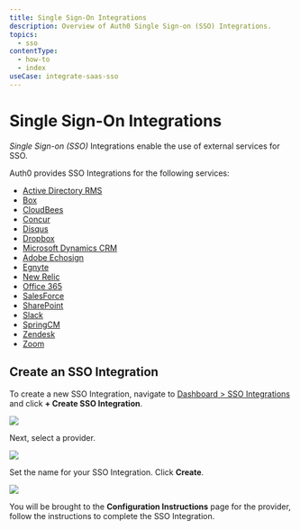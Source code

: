 ```yaml
---
title: Single Sign-On Integrations
description: Overview of Auth0 Single Sign-on (SSO) Integrations.
topics:
  - sso
contentType:
  - how-to
  - index
useCase: integrate-saas-sso
---
```


# Single Sign-On Integrations

<dfn data-key="single-sign-on">Single Sign-on (SSO)</dfn> Integrations enable the use of external services for SSO.

Auth0 provides SSO Integrations for the following services:

- [Active Directory RMS](/integrations/sso/ad-rms)
- [Box](/integrations/sso/box)
- [CloudBees](/integrations/sso/cloudbees)
- [Concur](/integrations/sso/concur)
- [Disqus](/integrations/sso/disqus)
- [Dropbox](/integrations/sso/dropbox)
- [Microsoft Dynamics CRM](/integrations/sso/dynamics-crm)
- [Adobe Echosign](/integrations/sso/echosign)
- [Egnyte](/integrations/sso/egnyte)
- [New Relic](/integrations/sso/new-relic)
- [Office 365](/integrations/sso/office-365)
- [SalesForce](/integrations/sso/salesforce)
- [SharePoint](/integrations/sso/sharepoint)
- [Slack](/integrations/sso/slack)
- [SpringCM](/integrations/sso/springcm)
- [Zendesk](/integrations/sso/zendesk)
- [Zoom](/integrations/sso/zoom)

## Create an SSO Integration

To create a new SSO Integration, navigate to [Dashboard > SSO Integrations](https://manage.auth0.com/#/externalapps) and click **+ Create SSO Integration**.

![](/media/articles/sso/integrations/new.png)

Next, select a provider.

![](/media/articles/sso/integrations/options.png)

Set the name for your SSO Integration. Click **Create**.

![](/media/articles/sso/integrations/name.png)

You will be brought to the **Configuration Instructions** page for the provider, follow the instructions to complete the SSO Integration.
